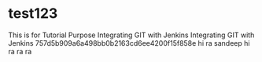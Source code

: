 # test123
This is for Tutorial Purpose
Integrating GIT with Jenkins
Integrating GIT with Jenkins
757d5b909a6a498bb0b2163cd6ee4200f15f858e
hi ra sandeep
hi ra ra ra
